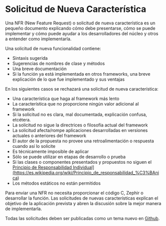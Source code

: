 # Solicitud de Nueva Característica

Una NFR (New Feature Request) o solicitud de nueva característica es un pequeño documento explicando cómo debe presentarse, cómo se puede implementar y cómo puede ayudar a los desarrolladores del núcleo y otros a entender como implementarla.

Una solicitud de nueva funcionalidad contiene:

* Sintaxis sugerida
* Sugerencias de nombres de clase y métodos
* Una breve documentación
* Si la función ya está implementada en otros frameworks, una breve explicación de lo que fue implementado y sus ventajas

En los siguientes casos se rechazará una solicitud de nueva característica:

* Una característica que haga al framework más lento
* La característica que no proporcione ningún valor adicional al framework
* Si la solicitud no es clara, mal documentada, explicación confusa, etcétera.
* La solicitud no sigue la directrices o filosofía actual del framework
* La solicitud afecta/rompe aplicaciones desarrolladas en versiones actuales o anteriores del framework
* El autor de la propuesta no provee una retroalimentación o respuesta cuando así lo solicite
* Es técnicamente imposible de aplicar
* Sólo se puede utilizar en etapas de desarrollo o prueba
* Si las clases o componentes presentados y propuestos no siguen el <a href="[">Principio de Responsabilidad Individual](https://es.wikipedia.org/wiki/Principio_de_responsabilidad_%C3%BAnica)
* Los métodos estáticos no están permitidos

Para enviar una NFR no necesita proporcionar el código C, Zephir o desarrollar la función. Las solicitudes de nuevas características explican el objetivo de la aplicación prevista y abren la discusión sobre la mejor manera de implementarla.

Todas las solicitudes deben ser publicadas como un tema nuevo en [Github](https://github.com/phalcon/cphalcon/issues).